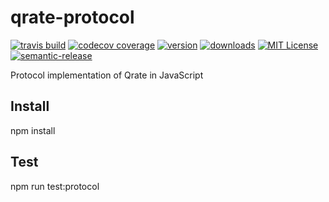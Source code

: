 # qrate-protocol

[![travis build](https://img.shields.io/travis/Backfeed/qrate-protocol.svg?style=flat-square)](https://travis-ci.org/Backfeed/qrate-protocol)
[![codecov coverage](https://img.shields.io/codecov/c/github/Backfeed/qrate-protocol.svg?style=flat-square)](https://codecov.io/github/Backfeed/qrate-protocol)
[![version](https://img.shields.io/npm/v/qrate-protocol.svg?style=flat-square)](http://npm.im/qrate-protocol)
[![downloads](https://img.shields.io/npm/dm/qrate-protocol.svg?style=flat-square)](http://npm-stat.com/charts.html?package=qrate-protocol&from=2015-11-19)
[![MIT License](https://img.shields.io/npm/l/qrate-protocol.svg?style=flat-square)](http://opensource.org/licenses/GPL)
[![semantic-release](https://img.shields.io/badge/%20%20%F0%9F%93%A6%F0%9F%9A%80-semantic--release-e10079.svg?style=flat-square)](https://github.com/semantic-release/semantic-release)

Protocol implementation of Qrate in JavaScript
## Install
  npm install
## Test
  npm run test:protocol
